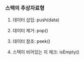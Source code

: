 ### 스택의 추상자료형

1. 데이터 삽입: push(data)

2. 데이터 제거: pop()

3. 데이터 참조: peek()

4. 스택이 비어있는 지 체크: isEmpty()